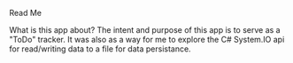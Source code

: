 Read Me

What is this app about?
The intent and purpose of this app is to serve as a "ToDo" tracker.
It was also as a way for me to explore the C# System.IO api for read/writing  data to a file 
for data persistance.

